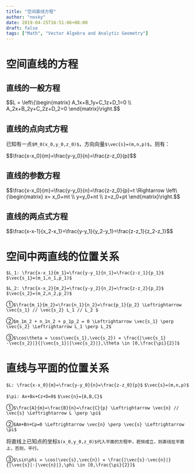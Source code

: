 ```yaml
---
title: "空间直线方程"
author: "nosky"
date: 2019-04-25T16:51:06+08:00
draft: false
tags: ["Math", "Vector Algebra and Analytic Geometry"]
---
```

# 空间直线的方程
## 直线的一般方程

<div>$$L = \left\{\begin{matrix} A_1x+B_1y+C_1z+D_1=0 \\ A_2x+B_2y+C_2z+D_2=0 \end{matrix}\right.$$</div>

## 直线的点向式方程

已知有一点`$M_0(x_0,y_0,z_0)$`，方向向量`$\vec{s}=(m,n,p)$`，则有：

<div>$$\frac{x-x_0}{m}=\frac{y-y_0}{n}=\frac{z-z_0}{p}$$</div>

## 直线的参数方程

<div>$$\frac{x-x_0}{m}=\frac{y-y_0}{n}=\frac{z-z_0}{p}=t \Rightarrow \left\{\begin{matrix} x= x_0+mt \\ y=y_0+nt \\ z=z_0+pt \end{matrix}\right.$$</dici >

## 直线的两点式方程

<div>$$\frac{x-x-1}{x_2-x_1}=\frac{y-y_1}{y_2-y_1}=\frac{z-z_1}{z_2-z_1}$$</div>

# 空间中两直线的位置关系

`$L_1: \frac{x-x_1}{m_1}=\frac{y-y_1}{n_1}=\frac{z-z_1}{p_1}$`  `$\vec{s_1}=(m_1,n_1,p_1)$`

`$L_2: \frac{x-x_2}{m_2}=\frac{y-y_2}{n_2}=\frac{z-z_2}{p_2}$`  `$\vec{s_2}=(m_2,n_2,p_2)$`

①`$\frac{m_1}{m_2}=\frac{n_1}{n_2}=\frac{p_1}{p_2} \Leftrightarrow \vec{s_1} // \vec{s_2} L_1 // L_2 $`

②`$m_1m_2 + n_1n_2 + p_1p_2 = 0 \Leftrightarrow \vec{s_1} \perp \vec{s_2} \Leftrightarrow L_1 \perp L_2$`

③`$\cos\theta = \cos(\vec{s_1},\vec{s_2}) = \frac{|\vec{s_1}·\vec{s_2}|}{|\vec{s_1}||\vec{s_2}|},\theta \in [0,\frac{\pi}{2}]$`

# 直线与平面的位置关系

`$L: \frac{x-x_0}{m}=\frac{y-y_0}{n}=\frac{z-z_0}{p}$`   `$\vec{s}=(m,n,p)$`

`$\pi: Ax+Bx+Cz+D=0$`    `$\vec{n}={A,B,C}$`

①`$\frac{A}{m}=\frac{B}{n}=\frac{C}{p} \Leftrightarrow \vec{n} // \vec{s} \Leftrightarrow L \perp \pi$`

②`$Am+Bn+Cp=0 \Leftrightarrow \vec{n} \perp \vec{s} \Leftrightarrow \pi$`

​     将直线上已知点的坐标`$(x_0,y_0,z_0)$代入平面的方程中，若恒成立，则直线在平面上，否则，平行。`

③`$\sin\phi = \cos(\vec{s},\vec{n}) = \frac{|\vec{s}·\vec{n}|}{|\vec{s}|·|\vec{n}|},\phi \in [0,\frac{\pi}{2}]$`

